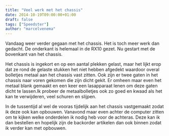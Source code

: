 ```yaml
---
title: "Veel werk met het chassis"
date: 2014-10-19T09:00:00+01:00
draft: false
tags: ["Speedster"]
author: "marcelvenema"
---
```


Vandaag weer verder gegaan met het chassis. Het is toch meer werk dan gedacht. De onderkant is helemaal in de RX10 gezet. Nu gestart met de bovenkant van het chassis. 


Het chassis is ingekort en op een aantal plekken gelast, maar het lijkt erop dat ze rond de gelaste stukken het niet hebben afgedekt waardoor overal bolletjes metaal aan het chassis vast zitten. Ook zijn er twee gaten in het chassis naar voren gekomen die zijn dicht gekit. Er omheen maar even het metaal blank gemaakt en een keer een lasapparaat lenen om deze gaten dicht te lassen.Ik probeer de metaalbolletjes ook zo goed en kwaad als het kan te verwijderen, veel schuren en slijpen.


In de tussentijd al wel de vooras tijdelijk aan het chassis vastgemaakt zodat ik deze ook kan opbouwen. Vanavond maar even achter de computer zitten om te kijken welke onderdelen ik nodig heb voor de achteras. Deze kan ik dan bestellen en hopelijk zijn de backorder artikelen dan ook binnen zodat ik verder kan met opbouwen.

